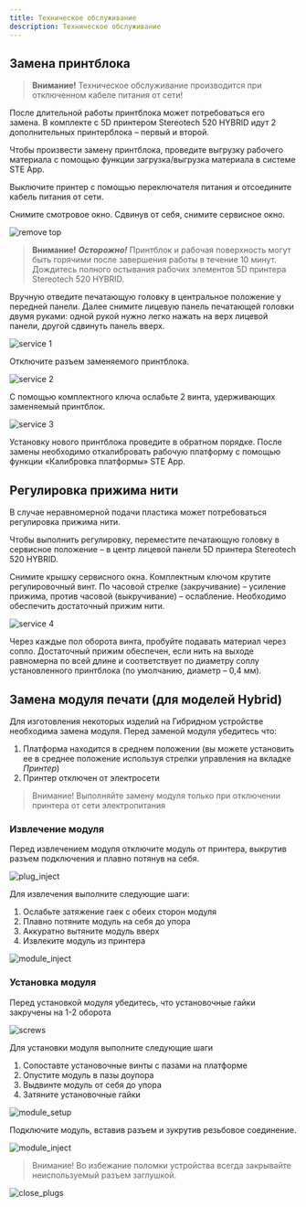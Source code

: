 ```yaml
---
title: Техническое обслуживание
description: Техническое обслуживание
---
```


## Замена принтблока

> **Внимание!**
Техническое обслуживание производится при отключенном кабеле питания от сети!

После длительной работы принтблока может потребоваться его замена. В комплекте с 5D принтером Stereotech 520 HYBRID идут 2 дополнительных принтерблока – первый и второй.

Чтобы произвести замену принтблока, проведите выгрузку рабочего материала с помощью функции загрузка/выгрузка материала в системе STE App.

Выключите принтер с помощью переключателя питания и отсоедините кабель питания от сети.

Снимите смотровое окно. Сдвинув от себя, снимите сервисное окно.

![remove top](/docs/ste320/service/remove_top.jpg)

> **Внимание!**
***Осторожно!*** Принтблок и рабочая поверхность могут быть горячими после завершения работы в течение 10 минут. Дождитесь полного остывания рабочих элементов 5D принтера Stereotech 520 HYBRID.

Вручную отведите печатающую головку в центральное положение у передней панели. Далее снимите лицевую панель печатающей головки двумя руками: одной рукой нужно легко нажать на верх лицевой панели, другой сдвинуть панель вверх.

![service 1](/docs/ste320/service/remove_cover.jpg)

Отключите разъем заменяемого принтблока.

![service 2](/docs/ste320/service/printhead_wiring.jpg)

С помощью комплектного ключа ослабьте 2 винта, удерживающих заменяемый принтблок.

![service 3](/docs/ste320/service/printblock_tighten.jpg)

Установку нового принтблока проведите в обратном порядке. После замены необходимо откалибровать рабочую платформу с помощью функции «Калибровка платформы» STE App.

## Регулировка прижима нити

В случае неравномерной подачи пластика может потребоваться регулировка прижима нити.

Чтобы выполнить регулировку, переместите печатающую головку в сервисное положение – в центр лицевой панели 5D принтера Stereotech 520 HYBRID.

Снимите крышку сервисного окна. Комплектным ключом крутите регулировочный винт. По часовой стрелке (закручивание) – усиление прижима, против часовой (выкручивание) – ослабление. Необходимо обеспечить достаточный прижим нити.

![service 4](/docs/ste320/service/extruder_tighten.jpg)

Через каждые пол оборота винта, пробуйте подавать материал через сопло. Достаточный прижим обеспечен, если нить на выходе равномерна по всей длине и соответствует по диаметру соплу установленного принтблока (по умолчанию, диаметр – 0,4 мм).

## Замена модуля печати (для моделей Hybrid)

Для изготовления некоторых изделий на Гибридном устройстве необходима замена модуля. Перед заменой модуля убедитесь что:

1. Платформа находится в среднем положении (вы можете установить ее в среднее положение используя стрелки управления на вкладке *Принтер*)
2. Принтер отключен от электросети

> Внимание! Выполняйте замену модуля только при отключении принтера от сети электропитания

### Извлечение модуля

Перед извлечением модуля отключите модуль от принтера, выкрутив разъем подключения и плавно потянув на себя.

![plug_inject](/docs/ste520/service/plug_inject.jpg)

Для извлечения выполните следующие шаги:

1. Ослабьте затяжение гаек с обеих сторон модуля
2. Плавно потяните модуль на себя до упора
3. Аккуратно вытяните модуль вверх
4. Извлеките модуль из принтера

![module_inject](/docs/ste520/service/module_inject.jpg)

### Установка модуля

Перед установкой модуля убедитесь, что установочные гайки закручены на 1-2 оборота

![screws](/docs/ste520/service/screws.jpg)

Для установки модуля выполните следующие шаги

1. Сопоставте установочные винты с пазами на платформе
2. Опустите модуль в пазы доупора
3. Выдвинте модуль от себя до упора
4. Затяните установочные гайки

![module_setup](/docs/ste520/service/module_install.jpg)

Подключите модуль, вставив разъем и зукрутив резьбовое соединение.

![module_inject](/docs/ste520/service/plug_inject.jpg)

> Внимание! Во избежание поломки устройства всегда закрывайте неиспользуемый разъем заглушкой.

![close_plugs](/docs/ste520/service/close_plugs.jpg)

